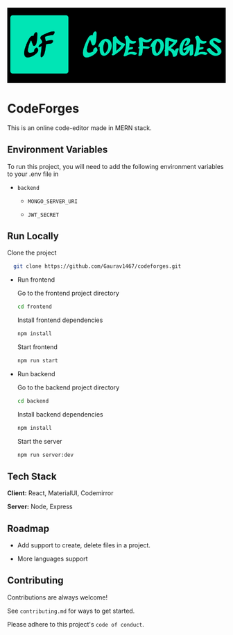 ![Logo](/images/logo.png)

# CodeForges

This is an online code-editor made in MERN stack.

## Environment Variables

To run this project, you will need to add the following environment variables to your .env file in

- `backend`

  - `MONGO_SERVER_URI`

  - `JWT_SECRET`

## Run Locally

Clone the project

```bash
  git clone https://github.com/Gaurav1467/codeforges.git
```

- Run frontend

  Go to the frontend project directory

  ```bash
  cd frontend
  ```

  Install frontend dependencies

  ```bash
  npm install
  ```

  Start frontend

  ```bash
  npm run start
  ```

- Run backend

  Go to the backend project directory

  ```bash
  cd backend
  ```

  Install backend dependencies

  ```bash
  npm install
  ```

  Start the server

  ```bash
  npm run server:dev
  ```

## Tech Stack

**Client:** React, MaterialUI, Codemirror

**Server:** Node, Express

## Roadmap

- Add support to create, delete files in a project.

- More languages support

## Contributing

Contributions are always welcome!

See `contributing.md` for ways to get started.

Please adhere to this project's `code of conduct`.


